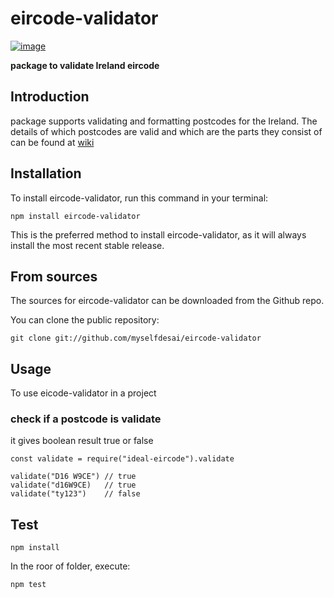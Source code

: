 # eircode-validator

[![image](https://static.npmjs.com/b0f1a8318363185cc2ea6a40ac23eeb2.png)](npm)


**package to validate Ireland eircode**

## Introduction

package supports validating and formatting postcodes for the Ireland. The details of which postcodes are valid and which are the parts they consist of can be found at [wiki](https://en.wikipedia.org/wiki/List_of_Eircode_routing_areas_in_Ireland)

## Installation

To install eircode-validator, run this command in your terminal:

```
npm install eircode-validator
```
This is the preferred method to install eircode-validator, as it will always install the most recent stable release.

## From sources

The sources for eircode-validator can be downloaded from the Github repo.

You can clone the public repository:

```
git clone git://github.com/myselfdesai/eircode-validator
```

## Usage

To use eicode-validator in a project

### check if a postcode is validate 

it gives boolean result true or false

```
const validate = require("ideal-eircode").validate

validate("D16 W9CE") // true
validate("d16W9CE)   // true
validate("ty123")    // false

```

## Test
```
npm install 

```
In the roor of folder, execute:
```
npm test

```
